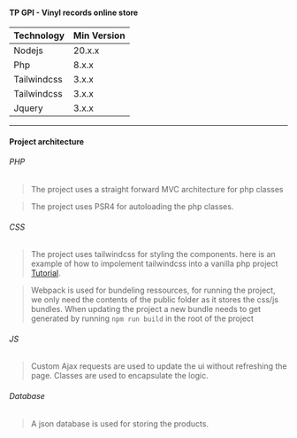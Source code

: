 #### TP GPI - Vinyl records online store

| Technology    | Min Version   |
| ------------- |---------------|
| Nodejs        | 20.x.x        |
| Php           | 8.x.x         |
| Tailwindcss   | 3.x.x         |
| Tailwindcss   | 3.x.x         |
| Jquery        | 3.x.x         |

---

#### Project architecture

###### PHP

> The project uses a straight forward MVC architecture for php classes

> The project uses PSR4 for autoloading the php classes.


###### CSS

> The project uses tailwindcss for styling the components. here is an example of how to impolement tailwindcss into a vanilla php project [Tutorial](https://www.geeksforgeeks.org/installation-setup-guide-of-tailwind-css-with-php/). 

> Webpack is used for bundeling ressources, for running the project, we only need the contents of the public folder as it stores the css/js bundles. When updating the project a new bundle needs to get generated by running `npm run build` in the root of the project 

###### JS

> Custom Ajax requests are used to update the ui without refreshing the page. Classes are used to encapsulate the logic.


###### Database

> A json database is used for storing the products.